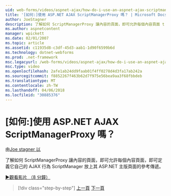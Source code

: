 ```yaml
---
uid: web-forms/videos/aspnet-ajax/how-do-i-use-an-aspnet-ajax-scriptmanagerproxy
title: '[如何:]使用 ASP.NET AJAX ScriptManagerProxy 嗎？ | Microsoft Docs'
author: JoeStagner
description: 了解如何 ScriptManagerProxy 讓內容的頁面，即可允許每個內容頁面 t ScriptManager 放上其 ASP.NET 主版頁面的參考傳遞...
ms.author: aspnetcontent
manager: wpickett
ms.date: 02/01/2007
ms.topic: article
ms.assetid: c11935d8-c3df-45d3-aab1-1d90f6599b6d
ms.technology: dotnet-webforms
ms.prod: .net-framework
msc.legacyurl: /web-forms/videos/aspnet-ajax/how-do-i-use-an-aspnet-ajax-scriptmanagerproxy
msc.type: video
ms.openlocfilehash: 2afe1ab24dd9faab01f4ff0278d4d3fa17ab242a
ms.sourcegitcommit: f8852267f463b62d7f975e56bea9aa3f68fbbdeb
ms.translationtype: MT
ms.contentlocale: zh-TW
ms.lasthandoff: 04/06/2018
ms.locfileid: "30885376"
---
```

<a name="how-do-i-use-an-aspnet-ajax-scriptmanagerproxy"></a>[如何:]使用 ASP.NET AJAX ScriptManagerProxy 嗎？
====================
由[Joe stagner 以](https://github.com/JoeStagner)

了解如何 ScriptManagerProxy 讓內容的頁面，即可允許每個內容頁面，即可定義它自己的 AJAX 行為 ScriptManager 放上其 ASP.NET 主版頁面的參考傳遞。

[&#9654;觀看影片 （8 分鐘）](https://channel9.msdn.com/Blogs/ASP-NET-Site-Videos/how-do-i-use-an-aspnet-ajax-scriptmanagerproxy)

> [!div class="step-by-step"]
> [上一頁](how-do-i-use-the-aspnet-ajax-client-library-controls.md)
> [下一頁](how-do-i-use-the-aspnet-ajax-roundedcorners-extender.md)
